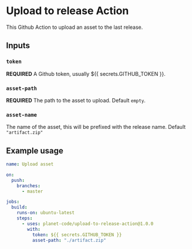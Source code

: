 # Upload to release Action

This Github Action to upload an asset to the last release.

## Inputs

### `token`

**REQUIRED** A Github token, usually ${{ secrets.GITHUB_TOKEN }}.

### `asset-path`

**REQUIRED** The path to the asset to upload. Default `empty`.

### `asset-name`

The name of the asset, this will be prefixed with the release name. Default `"artifact.zip"`

## Example usage

```yaml
name: Upload asset

on:
  push:
    branches:
      - master

jobs:
  build:
    runs-on: ubuntu-latest
    steps:
      - uses: planet-code/upload-to-release-action@1.0.0
        with:
          token: ${{ secrets.GITHUB_TOKEN }}
          asset-path: "./artifact.zip"
```
